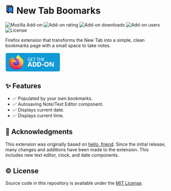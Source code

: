 <h1><img src="src/icon.svg" width="28px" /> New Tab Boomarks</h1>

![Mozilla Add-on](https://img.shields.io/amo/v/newtab-bookmarks@semanticdata)
![Add-on rating](https://img.shields.io/amo/rating/newtab-bookmarks@semanticdata)
![Add-on downloads](https://img.shields.io/amo/dw/newtab-bookmarks@semanticdata)
![Add-on users](https://img.shields.io/amo/users/newtab-bookmarks@semanticdata)
![License](https://img.shields.io/github/license/semanticdata/firefox-new-tab-notes)

Firefox extension that transforms the New Tab into a simple, clean bookmarks page with a small space to take notes.

<a href="https://addons.mozilla.org/en-US/firefox/addon/new-tab-bookmarks/" target="_blank"><img alt="Get the Addon" src="https://raw.githubusercontent.com/semanticdata/text-revealer-firefox-extension/master/firefox.png" /></a>

## ✨ Features

- ✅ Populated by your own bookmarks.
- ✅ Autosaving Note/Text Editor component.
- ✅ Displays current date.
- ✅ Displays current time.

## 💜 Acknowledgments

This extension was originally based on [hello, friend](https://github.com/jaywick/hello-friend). Since the initial release, many changes and additions have been made to the extension. This includes new text editor, clock, and date components.

## © License

Source code in this repository is available under the [MIT License](./LICENSE).
